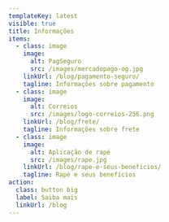 ```yaml
---
templateKey: latest
visible: true
title: Informações
items:
  - class: image
    image:
      alt: PagSeguro
      src: /images/mercadopago-og.jpg
    linkUrl: /blog/pagamento-seguro/
    tagline: Informações sobre pagamento
  - class: image
    image:
      alt: Correios
      src: /images/logo-correios-256.png
    linkUrl: /blog/frete/
    tagline: Informações sobre frete
  - class: image
    image:
      alt: Aplicação de rapé
      src: /images/rape.jpg
    linkUrl: /blog/rape-e-seus-beneficios/
    tagline: Rapé e seus benefícios
action:
  class: button big
  label: Saiba mais
  linkUrl: /blog
---
```


